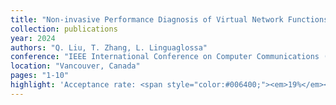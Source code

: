 ```yaml
---
title: "Non-invasive Performance Diagnosis of Virtual Network Functions with Limited Knowledge"
collection: publications
year: 2024
authors: "Q. Liu, T. Zhang, L. Linguaglossa"
conference: "IEEE International Conference on Computer Communications (INFOCOM)"
location: "Vancouver, Canada"
pages: "1-10"
highlight: 'Acceptance rate: <span style="color:#006400;"><em>19%</em></span>'
---
```


